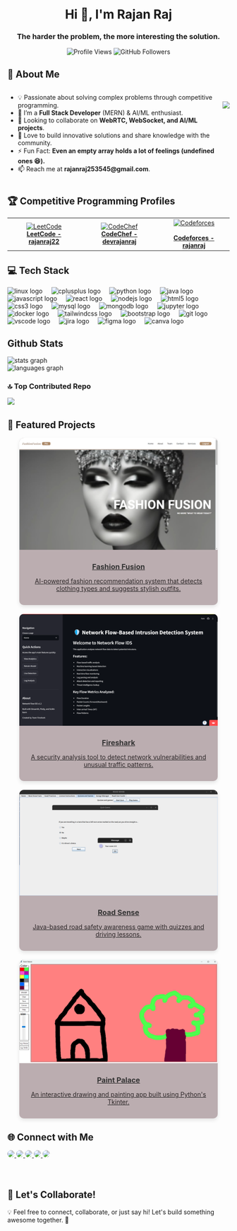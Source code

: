 <h1 align="center">Hi 👋, I'm Rajan Raj</h1>
<h3 align="center"> The harder the problem, the more interesting the solution. </h3>

<p align="center">
  <img src="https://komarev.com/ghpvc/?username=rajanraj2&label=Profile%20views&color=0e75b6&style=flat" alt="Profile Views" />
  <img src="https://img.shields.io/github/followers/rajanraj2?label=Followers&style=social" alt="GitHub Followers" />
</p>

<div>
    <h2>🚀 About Me</h2>
    <div style="display: flex; justify-content: space-between; align-items: center;">
        <div>
            <ul>
                <li>💡 Passionate about solving complex problems through competitive programming.</li>
                <li>🌱 I’m a <strong>Full Stack Developer</strong> (MERN) & AI/ML enthusiast.</li>
                <li>🤝 Looking to collaborate on <strong>WebRTC, WebSocket, and AI/ML projects</strong>.</li>
                <li>💬 Love to build innovative solutions and share knowledge with the community.</li>
                <li>⚡ Fun Fact: <strong>Even an empty array holds a lot of feelings (undefined ones 😆).</strong></li>
                <li>📫 Reach me at <strong>rajanraj253545@gmail.com</strong>.</li>
            </ul>
        </div>
        <img height="150" src="https://media2.giphy.com/media/v1.Y2lkPTc5MGI3NjExbjl6c21jcmp2em5tdWhsZHUzNmQ5cGI3M3R5OGc3aDJleGk1bHJjeCZlcD12MV9pbnRlcm5hbF9naWZfYnlfaWQmY3Q9Zw/8m7nAJTYvzNUh54HQm/giphy.gif" />
    </div>
</div>

###

## 🏆 Competitive Programming Profiles  

<table>
  <tr>
    <td align="center">
      <a href="https://leetcode.com/YOUR_USERNAME">
        <img src="https://upload.wikimedia.org/wikipedia/commons/1/19/LeetCode_logo_black.png" alt="LeetCode" height ="100" width="100"/>
        <br/><b>LeetCode - rajanraj22</b>
      </a>
    </td>
    <td align="center">
      <a href="https://www.codechef.com/users/YOUR_USERNAME">
        <img src="https://cdn.codechef.com/images/cc-logo.svg" alt="CodeChef" height="100" width="100"/>
        <br/><b>CodeChef - devrajanraj</b>
      </a>
    </td>
    <td align="center">
      <a href="https://codeforces.com/profile/YOUR_USERNAME">
      <div height="100" width="100">
        <img src="https://sta.codeforces.com/s/33219/images/codeforces-sponsored-by-ton.png" alt="Codeforces" height="78" width="150"/>
        </div>
        <br/><b>Codeforces - rajanraj</b>
      </a>
    </td>
  </tr>
</table>

###

## 💻 Tech Stack
<div align="left">
  <img src="https://cdn.jsdelivr.net/gh/devicons/devicon/icons/linux/linux-original.svg" height="30" alt="linux logo"  />
  <img width="12" />
  <img src="https://cdn.jsdelivr.net/gh/devicons/devicon/icons/cplusplus/cplusplus-original.svg" height="30" alt="cplusplus logo"  />
  <img width="12" />
  <img src="https://cdn.jsdelivr.net/gh/devicons/devicon/icons/python/python-original.svg" height="30" alt="python logo"  />
  <img width="12" />
  <img src="https://cdn.jsdelivr.net/gh/devicons/devicon/icons/java/java-original.svg" height="30" alt="java logo"  />
  <img width="12" />
  <img src="https://cdn.jsdelivr.net/gh/devicons/devicon/icons/javascript/javascript-original.svg" height="30" alt="javascript logo"  />
  <img width="12" />
  <img src="https://cdn.jsdelivr.net/gh/devicons/devicon/icons/react/react-original.svg" height="30" alt="react logo"  />
  <img width="12" />
  <img src="https://cdn.jsdelivr.net/gh/devicons/devicon/icons/nodejs/nodejs-original.svg" height="30" alt="nodejs logo"  />
  <img width="12" />
  <img src="https://cdn.jsdelivr.net/gh/devicons/devicon/icons/html5/html5-original.svg" height="30" alt="html5 logo"  />
  <img width="12" />
  <img src="https://cdn.jsdelivr.net/gh/devicons/devicon/icons/css3/css3-original.svg" height="30" alt="css3 logo"  />
  <img width="12" />
  <img src="https://cdn.jsdelivr.net/gh/devicons/devicon/icons/mysql/mysql-original.svg" height="30" alt="mysql logo"  />
  <img width="12" />
  <img src="https://cdn.jsdelivr.net/gh/devicons/devicon/icons/mongodb/mongodb-original.svg" height="30" alt="mongodb logo"  />
  <img width="12" />
  <img src="https://cdn.jsdelivr.net/gh/devicons/devicon/icons/jupyter/jupyter-original.svg" height="30" alt="jupyter logo"  />
  <img width="12" />
  <img src="https://cdn.jsdelivr.net/gh/devicons/devicon/icons/docker/docker-original.svg" height="30" alt="docker logo"  />
  <img width="12" />
  <img src="https://cdn.jsdelivr.net/gh/devicons/devicon/icons/tailwindcss/tailwindcss-original-wordmark.svg" height="30" alt="tailwindcss logo"  />
  <img width="12" />
  <img src="https://cdn.jsdelivr.net/gh/devicons/devicon/icons/bootstrap/bootstrap-original.svg" height="30" alt="bootstrap logo"  />
  <img width="12" />
  <img src="https://cdn.jsdelivr.net/gh/devicons/devicon/icons/git/git-original.svg" height="30" alt="git logo"  />
  <img width="12" />
  <img src="https://cdn.jsdelivr.net/gh/devicons/devicon/icons/vscode/vscode-original.svg" height="30" alt="vscode logo"  />
  <img width="12" />
  <img src="https://cdn.jsdelivr.net/gh/devicons/devicon/icons/jira/jira-original.svg" height="30" alt="jira logo"  />
  <img width="12" />
  <img src="https://cdn.jsdelivr.net/gh/devicons/devicon/icons/figma/figma-original.svg" height="30" alt="figma logo"  />
  <img width="12" />
  <img src="https://cdn.jsdelivr.net/gh/devicons/devicon/icons/canva/canva-original.svg" height="30" alt="canva logo"  />
</div>


## Github Stats

<div align="left">
  <img src="https://github-readme-stats.vercel.app/api?username=rajanraj2&hide_title=false&hide_rank=false&show_icons=true&include_all_commits=true&count_private=true&disable_animations=false&theme=dracula&locale=en&hide_border=false" height="150" alt="stats graph"  />

</div>
<div align="left">
  <img src="https://github-readme-stats.vercel.app/api/top-langs?username=rajanraj2&locale=en&hide_title=false&layout=compact&card_width=320&langs_count=5&theme=dracula&hide_border=false" height="150" alt="languages graph"  />
</div>

###


### 🔝 Top Contributed Repo
![](https://github-contributor-stats.vercel.app/api?username=rajanraj2&limit=5&theme=dark&combine_all_yearly_contributions=true)


###

## 🚀 Featured Projects

 <div style="display: flex; flex-wrap: wrap; justify-content: center; gap: 20px;">
        <!-- Fashion Fusion Card -->
        <a href="https://github.com/rajanraj2/FashionFusion.git">
        <div style="width: 450px; background: #bbadb0; border-radius: 10px; box-shadow: 0px 4px 8px rgba(0, 0, 0, 0.1); overflow: hidden; text-align: center;">
            <img src="fashionfusion.png" alt="Fashion Fusion" style="width: 100%; height: auto;">
            <div style="padding: 15px;">
                <h3 style="margin: 10px 0; text-decoration: none; color: #333;">Fashion Fusion</h3>
                <p style="color: #2d2728;">AI-powered fashion recommendation system that detects clothing types and suggests stylish outfits.</p>
            </div>
        </div>
        </a>
        <!-- Fireshark Card -->
        <a href="https://github.com/rajanraj2/Fireshark.git">
        <div style="width: 450px; background: #bbadb0; border-radius: 10px; box-shadow: 0px 4px 8px rgba(0, 0, 0, 0.1); overflow: hidden; text-align: center;">
            <img src="fireshark.png" alt="Fireshark" style="width: 100%; height: auto;">
            <div style="padding: 15px;">
                <h3 style="margin: 10px 0; text-decoration: none; color: #333;">Fireshark</h3>
                <p style="color: #2d2728;">A security analysis tool to detect network vulnerabilities and unusual traffic patterns.</p>
            </div>
        </div>
        </a>
        <!-- Road Sense Card -->
        <a href="https://github.com/rajanraj2/Road_Sense.git">
        <div style="width: 450px; background: #bbadb0; border-radius: 10px; box-shadow: 0px 4px 8px rgba(0, 0, 0, 0.1); overflow: hidden; text-align: center;">
            <img src="roadsense.png" alt="Road Sense" style="width: 100%; height: auto;">
            <div style="padding: 15px;">
                <h3 style="margin: 10px 0; text-decoration: none; color: #333;">Road Sense</h3>
                <p style="color: #2d2728;">Java-based road safety awareness game with quizzes and driving lessons.</p>
            </div>
        </div>
        </a>
        <!-- Paint Palace Card -->
        <a href="https://github.com/rajanraj2/Paint_App.git">
        <div style="width: 450px; background: #bbadb0; border-radius: 10px; box-shadow: 0px 4px 8px rgba(0, 0, 0, 0.1); overflow: hidden; text-align: center;">
            <img src="paintpalace.png" alt="Paint Palace" style="width: 100%; height: auto;">
            <div style="padding: 15px;">
                <h3 style="margin: 10px 0; text-decoration: none; color: #333;">Paint Palace</h3>
                <p style="color: #2d2728;">An interactive drawing and painting app built using Python's Tkinter.</p>
            </div>
        </div>
        </a>
</div>


###
## 🌐 Connect with Me

<div align="left">
  <a href="https://www.linkedin.com/in/devrajanraj/" target="_blank">
    <img src="https://img.shields.io/badge/LinkedIn-0077B5?style=for-the-badge&logo=linkedin&logoColor=white" height="35" style="border-radius: 15px;" />
  </a>
  <a href="https://x.com/rajanraj_2" target="_blank">
    <img src="https://img.shields.io/badge/Twitter-1DA1F2?style=for-the-badge&logo=twitter&logoColor=white" height="35" style="border-radius: 15px;" />
  </a>
  <a href="https://www.youtube.com/@rajanrajdev" target="_blank">
    <img src="https://img.shields.io/badge/Youtube-FF0000?style=for-the-badge&logo=youtube&logoColor=white" height="35" style="border-radius: 15px;" />
  </a>
  <a href="https://linktr.ee/rajan_raj_" target="_blank">
    <img src="https://img.shields.io/badge/Linktree-1de9b6?style=for-the-badge&logo=linktree&logoColor=white" height="35" style="border-radius: 15px;" />
  </a>
  <a href="https://medium.com/@rajanraj253545" target="_blank">
    <img src="https://img.shields.io/badge/Medium-12100E?style=for-the-badge&logo=medium&logoColor=white" height="35" style="border-radius: 15px;" />
  </a>
</div>


###

<br clear="both">

<!-- <img src="https://raw.githubusercontent.com/rajanraj2/rajanraj2/output/snake.svg" alt="Snake animation" /> -->



## 🤝 Let's Collaborate!
💡 Feel free to connect, collaborate, or just say hi! Let's build something awesome together. 🚀
